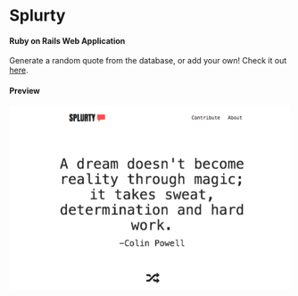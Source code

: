 # Splurty

#### Ruby on Rails Web Application

Generate a random quote from the database, or add your own! Check it out [here](https://splurty-paulkim.herokuapp.com/).

#### Preview

![alt tag](https://github.com/pkayokay/Splurty/blob/master/app/assets/images/splurty.png)